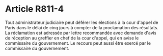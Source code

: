 # Article R811-4

Tout administrateur judiciaire peut déférer les élections à la cour d'appel de Paris dans le délai de cinq jours à compter de la proclamation des résultats. La réclamation est adressée par lettre recommandée avec demande d'avis de réception au greffier en chef de la cour d'appel, qui en avise le commissaire du gouvernement.   Le recours peut aussi être exercé par le commissaire du gouvernement.